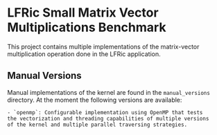 # LFRic Small Matrix Vector Multiplications Benchmark

This project contains multiple implementations of the matrix-vector
multiplication operation done in the LFRic application. 

## Manual Versions

Manual implementations of the kernel are found in the `manual_versions`
directory. At the moment the following versions are available:

    - `openmp`: Configurable implementation using OpenMP that tests
    the vectorization and threading capabilities of multiple versions
    of the kernel and multiple parallel traversing strategies.
